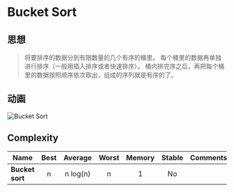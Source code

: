 # Bucket Sort

## 思想

> 将要排序的数据分到有限数量的几个有序的桶里。
> 每个桶里的数据再单独进行排序（一般用插入排序或者快速排序）。
> 桶内排完序之后，再把每个桶里的数据按照顺序依次取出，组成的序列就是有序的了。

## 动画

![Bucket Sort](https://camo.githubusercontent.com/561f96bab17964846692d0dfe032c7475c5b9d96b7b23dad99ab571b746cfc3c/68747470733a2f2f75706c6f61642d696d616765732e6a69616e7368752e696f2f75706c6f61645f696d616765732f31323839303831392d393630323161373931313830656261302e6769663f696d6167654d6f6772322f6175746f2d6f7269656e742f7374726970)

## Complexity

| Name                  | Best            | Average             | Worst               | Memory    | Stable    | Comments  |
| --------------------- | :-------------: | :-----------------: | :-----------------: | :-------: | :-------: | :-------- |
| **Bucket sort**    | n   | n&nbsp;log(n)      | n      | 1         | No        |           |